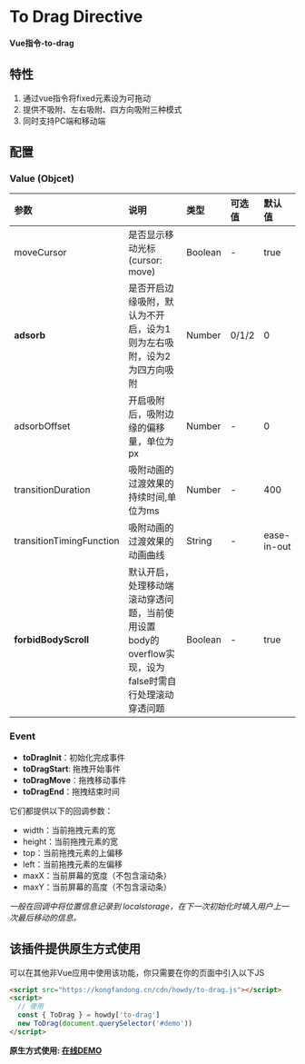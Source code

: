 # To Drag Directive

**Vue指令-to-drag**

## 特性
1. 通过vue指令将fixed元素设为可拖动
2. 提供不吸附、左右吸附、四方向吸附三种模式
3. 同时支持PC端和移动端

## 配置
### Value (Objcet)
|参数|说明|类型|可选值|默认值|
|:---|:---|:---|:---|:---|
|moveCursor|是否显示移动光标(cursor: move)|Boolean|-|true|
|**adsorb**|是否开启边缘吸附，默认为不开启，设为1则为左右吸附，设为2为四方向吸附|Number|0/1/2|0|
|adsorbOffset|开启吸附后，吸附边缘的偏移量，单位为px|Number|-|0|
|transitionDuration|吸附动画的过渡效果的持续时间,单位为ms|Number|-|400|
|transitionTimingFunction|吸附动画的过渡效果的动画曲线|String|-|ease-in-out|
|**forbidBodyScroll**|默认开启，处理移动端滚动穿透问题，当前使用设置body的overflow实现，设为false时需自行处理滚动穿透问题|Boolean|-|true|

### Event

+ **toDragInit**：初始化完成事件
+ **toDragStart**: 拖拽开始事件
+ **toDragMove**：拖拽移动事件
+ **toDragEnd**：拖拽结束时间

它们都提供以下的回调参数：
+ width：当前拖拽元素的宽
+ height：当前拖拽元素的宽
+ top：当前拖拽元素的上偏移
+ left：当前拖拽元素的左偏移
+ maxX：当前屏幕的宽度（不包含滚动条）
+ maxY：当前屏幕的高度（不包含滚动条）

*一般在回调中将位置信息记录到 localstorage，在下一次初始化时填入用户上一次最后移动的信息。*

## 该插件提供原生方式使用

可以在其他非Vue应用中使用该功能，你只需要在你的页面中引入以下JS
```html
<script src="https://kongfandong.cn/cdn/howdy/to-drag.js"></script>
<script>
  // 使用
  const { ToDrag } = howdy['to-drag']
  new ToDrag(document.querySelector('#demo'))
</script>
```
**原生方式使用: <a href="https://kongfandong.cn/demo/to-drag-native-usage.html" target="_blank">在线DEMO</a>**
